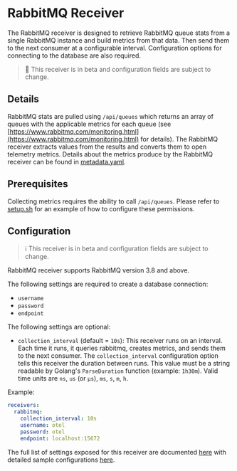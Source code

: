 # RabbitMQ Receiver

The RabbitMQ receiver is designed to retrieve RabbitMQ queue stats from a single RabbitMQ instance and build metrics from that data. Then send them to the next consumer at a configurable interval. Configuration options for connecting to the database are also required.

> :construction: This receiver is in beta and configuration fields are subject to change.

## Details

RabbitMQ stats are pulled using `/api/queues` which returns an array of queues with the applicable metrics for each queue (see [https://www.rabbitmq.com/monitoring.html](https://www.rabbitmq.com/monitoring.html) for details). The RabbitMQ receiver extracts values from the results and converts them to open telemetry metrics. Details about the metrics produce by the RabbitMQ receiver can be found in [metadata.yaml](metadata.yaml).

## Prerequisites

Collecting metrics requires the ability to call `/api/queues`.  Please refer to [setup.sh](./testdata/scripts/setup.sh) for an example of how to configure these permissions. 

## Configuration

> :information_source: This receiver is in beta and configuration fields are subject to change.

RabbitMQ receiver supports RabbitMQ version 3.8 and above.

The following settings are required to create a database connection:

- `username`
- `password`
- `endpoint`

The following settings are optional:

- `collection_interval` (default = `10s`): This receiver runs on an interval.
Each time it runs, it queries rabbitmq, creates metrics, and sends them to the
next consumer. The `collection_interval` configuration option tells this
receiver the duration between runs. This value must be a string readable by
Golang's `ParseDuration` function (example: `1h30m`). Valid time units are
`ns`, `us` (or `µs`), `ms`, `s`, `m`, `h`.

Example:

```yaml
receivers:
  rabbitmq:
    collection_interval: 10s
    username: otel
    password: otel
    endpoint: localhost:15672
```

The full list of settings exposed for this receiver are documented [here](./config.go)
with detailed sample configurations [here](./testdata/config.yaml).


